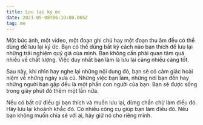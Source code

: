 ```yaml
---
title: Lưu lại ký ức
date: 2021-05-08T06:10:00.065Z
tag: me
---
```

Một bức ảnh, một video, một đoạn ghi chú hay một đoạn thu âm đều có thể dùng để lưu lại ký ức. Bạn có thể dùng bất kỳ cách nào bạn thích để lưu lại những trải nghiệm quý giá của mình. Bạn không cần phải quan tâm quá nhiều về chất lượng. Việc duy nhất bạn làm là lưu lại càng nhiều càng tốt.

Sau này, khi nhìn hay nghe lại những nội dung đó, bạn sẽ có cảm giác hoài niệm về những ngày xưa cũ. Những việc bạn làm, những nơi bạn đến hay những người bạn gặp đều là một phần con người của bạn. Bạn sẽ được sống trong giây phút đó thêm một lần nữa.

Nếu có bất cứ điều gì bạn thích và muốn lưu lại, đừng chần chừ làm điều đó. Hãy lưu lại khoảnh khắc đó. Có nhiều công cụ giúp bạn làm điều đó. Nếu bạn không muốn chia sẻ với ai, hãy giữ nó cho riêng mình.